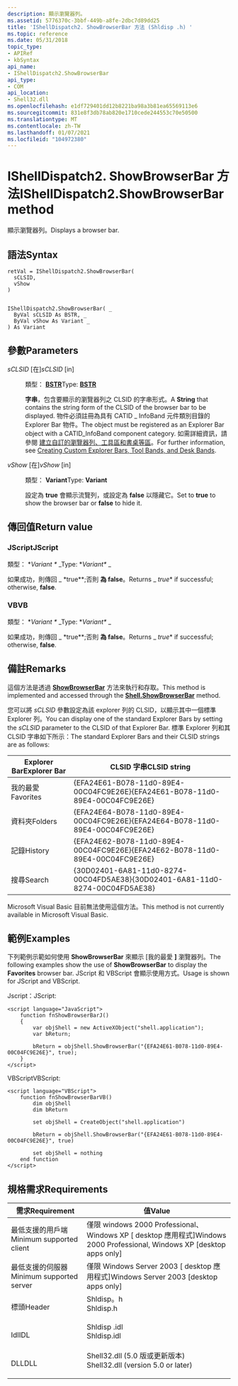 ```yaml
---
description: 顯示瀏覽器列。
ms.assetid: 5776370c-3bbf-449b-a8fe-2dbc7d89dd25
title: 'IShellDispatch2. ShowBrowserBar 方法 (Shldisp .h) '
ms.topic: reference
ms.date: 05/31/2018
topic_type:
- APIRef
- kbSyntax
api_name:
- IShellDispatch2.ShowBrowserBar
api_type:
- COM
api_location:
- Shell32.dll
ms.openlocfilehash: e1df729401dd12b8221ba98a3b81ea65569113e6
ms.sourcegitcommit: 831e8f3db78ab820e1710cede244553c70e50500
ms.translationtype: MT
ms.contentlocale: zh-TW
ms.lasthandoff: 01/07/2021
ms.locfileid: "104972380"
---
```

# <a name="ishelldispatch2showbrowserbar-method"></a><span data-ttu-id="db7d4-103">IShellDispatch2. ShowBrowserBar 方法</span><span class="sxs-lookup"><span data-stu-id="db7d4-103">IShellDispatch2.ShowBrowserBar method</span></span>

<span data-ttu-id="db7d4-104">顯示瀏覽器列。</span><span class="sxs-lookup"><span data-stu-id="db7d4-104">Displays a browser bar.</span></span>

## <a name="syntax"></a><span data-ttu-id="db7d4-105">語法</span><span class="sxs-lookup"><span data-stu-id="db7d4-105">Syntax</span></span>


```JScript
retVal = IShellDispatch2.ShowBrowserBar(
  sCLSID,
  vShow
)
```


```VB

IShellDispatch2.ShowBrowserBar( _
  ByVal sCLSID As BSTR, _
  ByVal vShow As Variant _
) As Variant
```





## <a name="parameters"></a><span data-ttu-id="db7d4-106">參數</span><span class="sxs-lookup"><span data-stu-id="db7d4-106">Parameters</span></span>

<dl> <dt>

<span data-ttu-id="db7d4-107">*sCLSID* \[在\]</span><span class="sxs-lookup"><span data-stu-id="db7d4-107">*sCLSID* \[in\]</span></span>
</dt> <dd>

<span data-ttu-id="db7d4-108">類型： **[ **BSTR**](/previous-versions/windows/desktop/automat/bstr)**</span><span class="sxs-lookup"><span data-stu-id="db7d4-108">Type: **[**BSTR**](/previous-versions/windows/desktop/automat/bstr)**</span></span>

<span data-ttu-id="db7d4-109">**字串**，包含要顯示的瀏覽器列之 CLSID 的字串形式。</span><span class="sxs-lookup"><span data-stu-id="db7d4-109">A **String** that contains the string form of the CLSID of the browser bar to be displayed.</span></span> <span data-ttu-id="db7d4-110">物件必須註冊為具有 CATID \_ InfoBand 元件類別目錄的 Explorer Bar 物件。</span><span class="sxs-lookup"><span data-stu-id="db7d4-110">The object must be registered as an Explorer Bar object with a CATID\_InfoBand component category.</span></span> <span data-ttu-id="db7d4-111">如需詳細資訊，請參閱 [建立自訂的瀏覽器列、工具區和書桌等區](band-objects.md)。</span><span class="sxs-lookup"><span data-stu-id="db7d4-111">For further information, see [Creating Custom Explorer Bars, Tool Bands, and Desk Bands](band-objects.md).</span></span>

</dd> <dt>

<span data-ttu-id="db7d4-112">*vShow* \[在\]</span><span class="sxs-lookup"><span data-stu-id="db7d4-112">*vShow* \[in\]</span></span>
</dt> <dd>

<span data-ttu-id="db7d4-113">類型： **Variant**</span><span class="sxs-lookup"><span data-stu-id="db7d4-113">Type: **Variant**</span></span>

<span data-ttu-id="db7d4-114">設定為 **true** 會顯示流覽列，或設定為 **false** 以隱藏它。</span><span class="sxs-lookup"><span data-stu-id="db7d4-114">Set to **true** to show the browser bar or **false** to hide it.</span></span>

</dd> </dl>

## <a name="return-value"></a><span data-ttu-id="db7d4-115">傳回值</span><span class="sxs-lookup"><span data-stu-id="db7d4-115">Return value</span></span>

### <a name="jscript"></a><span data-ttu-id="db7d4-116">JScript</span><span class="sxs-lookup"><span data-stu-id="db7d4-116">JScript</span></span>

<span data-ttu-id="db7d4-117">類型： \**Variant \** _</span><span class="sxs-lookup"><span data-stu-id="db7d4-117">Type: \**Variant\** _</span></span>

<span data-ttu-id="db7d4-118">如果成功，則傳回 _ \*true\*\*;否則 **為 false**。</span><span class="sxs-lookup"><span data-stu-id="db7d4-118">Returns _ *true*\* if successful; otherwise, **false**.</span></span>

### <a name="vb"></a><span data-ttu-id="db7d4-119">VB</span><span class="sxs-lookup"><span data-stu-id="db7d4-119">VB</span></span>

<span data-ttu-id="db7d4-120">類型： \**Variant \** _</span><span class="sxs-lookup"><span data-stu-id="db7d4-120">Type: \**Variant\** _</span></span>

<span data-ttu-id="db7d4-121">如果成功，則傳回 _ \*true\*\*;否則 **為 false**。</span><span class="sxs-lookup"><span data-stu-id="db7d4-121">Returns _ *true*\* if successful; otherwise, **false**.</span></span>

## <a name="remarks"></a><span data-ttu-id="db7d4-122">備註</span><span class="sxs-lookup"><span data-stu-id="db7d4-122">Remarks</span></span>

<span data-ttu-id="db7d4-123">這個方法是透過 [**ShowBrowserBar**](./shell-showbrowserbar.md) 方法來執行和存取。</span><span class="sxs-lookup"><span data-stu-id="db7d4-123">This method is implemented and accessed through the [**Shell.ShowBrowserBar**](./shell-showbrowserbar.md) method.</span></span>

<span data-ttu-id="db7d4-124">您可以將 *sCLSID* 參數設定為該 explorer 列的 CLSID，以顯示其中一個標準 Explorer 列。</span><span class="sxs-lookup"><span data-stu-id="db7d4-124">You can display one of the standard Explorer Bars by setting the *sCLSID* parameter to the CLSID of that Explorer Bar.</span></span> <span data-ttu-id="db7d4-125">標準 Explorer 列和其 CLSID 字串如下所示：</span><span class="sxs-lookup"><span data-stu-id="db7d4-125">The standard Explorer Bars and their CLSID strings are as follows:</span></span>



| <span data-ttu-id="db7d4-126">Explorer Bar</span><span class="sxs-lookup"><span data-stu-id="db7d4-126">Explorer Bar</span></span> | <span data-ttu-id="db7d4-127">CLSID 字串</span><span class="sxs-lookup"><span data-stu-id="db7d4-127">CLSID string</span></span>                           |
|--------------|----------------------------------------|
| <span data-ttu-id="db7d4-128">我的最愛</span><span class="sxs-lookup"><span data-stu-id="db7d4-128">Favorites</span></span>    | <span data-ttu-id="db7d4-129">{EFA24E61-B078-11d0-89E4-00C04FC9E26E}</span><span class="sxs-lookup"><span data-stu-id="db7d4-129">{EFA24E61-B078-11d0-89E4-00C04FC9E26E}</span></span> |
| <span data-ttu-id="db7d4-130">資料夾</span><span class="sxs-lookup"><span data-stu-id="db7d4-130">Folders</span></span>      | <span data-ttu-id="db7d4-131">{EFA24E64-B078-11d0-89E4-00C04FC9E26E}</span><span class="sxs-lookup"><span data-stu-id="db7d4-131">{EFA24E64-B078-11d0-89E4-00C04FC9E26E}</span></span> |
| <span data-ttu-id="db7d4-132">記錄</span><span class="sxs-lookup"><span data-stu-id="db7d4-132">History</span></span>      | <span data-ttu-id="db7d4-133">{EFA24E62-B078-11d0-89E4-00C04FC9E26E}</span><span class="sxs-lookup"><span data-stu-id="db7d4-133">{EFA24E62-B078-11d0-89E4-00C04FC9E26E}</span></span> |
| <span data-ttu-id="db7d4-134">搜尋</span><span class="sxs-lookup"><span data-stu-id="db7d4-134">Search</span></span>       | <span data-ttu-id="db7d4-135">{30D02401-6A81-11d0-8274-00C04FD5AE38}</span><span class="sxs-lookup"><span data-stu-id="db7d4-135">{30D02401-6A81-11d0-8274-00C04FD5AE38}</span></span> |



 

<span data-ttu-id="db7d4-136">Microsoft Visual Basic 目前無法使用這個方法。</span><span class="sxs-lookup"><span data-stu-id="db7d4-136">This method is not currently available in Microsoft Visual Basic.</span></span>

## <a name="examples"></a><span data-ttu-id="db7d4-137">範例</span><span class="sxs-lookup"><span data-stu-id="db7d4-137">Examples</span></span>

<span data-ttu-id="db7d4-138">下列範例示範如何使用 **ShowBrowserBar** 來顯示 [我的最愛 **]** 瀏覽器列。</span><span class="sxs-lookup"><span data-stu-id="db7d4-138">The following examples show the use of **ShowBrowserBar** to display the **Favorites** browser bar.</span></span> <span data-ttu-id="db7d4-139">JScript 和 VBScript 會顯示使用方式。</span><span class="sxs-lookup"><span data-stu-id="db7d4-139">Usage is shown for JScript and VBScript.</span></span>

<span data-ttu-id="db7d4-140">Jscript：</span><span class="sxs-lookup"><span data-stu-id="db7d4-140">JScript:</span></span>


```JScript
<script language="JavaScript">
    function fnShowBrowserBarJ()
    {
        var objShell = new ActiveXObject("shell.application");
        var bReturn;
        
        bReturn = objShell.ShowBrowserBar("{EFA24E61-B078-11d0-89E4-00C04FC9E26E}", true);
    }
</script>
```



<span data-ttu-id="db7d4-141">VBScript</span><span class="sxs-lookup"><span data-stu-id="db7d4-141">VBScript:</span></span>


```VB
<script language="VBScript">
    function fnShowBrowserBarVB()
        dim objShell
        dim bReturn

        set objShell = CreateObject("shell.application")

        bReturn = objShell.ShowBrowserBar("{EFA24E61-B078-11d0-89E4-00C04FC9E26E}", true)

        set objShell = nothing
    end function
</script>
```



## <a name="requirements"></a><span data-ttu-id="db7d4-142">規格需求</span><span class="sxs-lookup"><span data-stu-id="db7d4-142">Requirements</span></span>



| <span data-ttu-id="db7d4-143">需求</span><span class="sxs-lookup"><span data-stu-id="db7d4-143">Requirement</span></span> | <span data-ttu-id="db7d4-144">值</span><span class="sxs-lookup"><span data-stu-id="db7d4-144">Value</span></span> |
|-------------------------------------|---------------------------------------------------------------------------------------------------------------|
| <span data-ttu-id="db7d4-145">最低支援的用戶端</span><span class="sxs-lookup"><span data-stu-id="db7d4-145">Minimum supported client</span></span><br/> | <span data-ttu-id="db7d4-146">僅限 windows 2000 Professional、Windows XP \[ desktop 應用程式\]</span><span class="sxs-lookup"><span data-stu-id="db7d4-146">Windows 2000 Professional, Windows XP \[desktop apps only\]</span></span><br/>                                        |
| <span data-ttu-id="db7d4-147">最低支援的伺服器</span><span class="sxs-lookup"><span data-stu-id="db7d4-147">Minimum supported server</span></span><br/> | <span data-ttu-id="db7d4-148">僅限 Windows Server 2003 \[ desktop 應用程式\]</span><span class="sxs-lookup"><span data-stu-id="db7d4-148">Windows Server 2003 \[desktop apps only\]</span></span><br/>                                                          |
| <span data-ttu-id="db7d4-149">標頭</span><span class="sxs-lookup"><span data-stu-id="db7d4-149">Header</span></span><br/>                   | <dl> <span data-ttu-id="db7d4-150"><dt>Shldisp。h</dt></span><span class="sxs-lookup"><span data-stu-id="db7d4-150"><dt>Shldisp.h</dt></span></span> </dl>                          |
| <span data-ttu-id="db7d4-151">Idl</span><span class="sxs-lookup"><span data-stu-id="db7d4-151">IDL</span></span><br/>                      | <dl> <span data-ttu-id="db7d4-152"><dt>Shldisp .idl</dt></span><span class="sxs-lookup"><span data-stu-id="db7d4-152"><dt>Shldisp.idl</dt></span></span> </dl>                        |
| <span data-ttu-id="db7d4-153">DLL</span><span class="sxs-lookup"><span data-stu-id="db7d4-153">DLL</span></span><br/>                      | <dl> <span data-ttu-id="db7d4-154"><dt>Shell32.dll (5.0 版或更新版本) </dt></span><span class="sxs-lookup"><span data-stu-id="db7d4-154"><dt>Shell32.dll (version 5.0 or later)</dt></span></span> </dl> |



 

 
